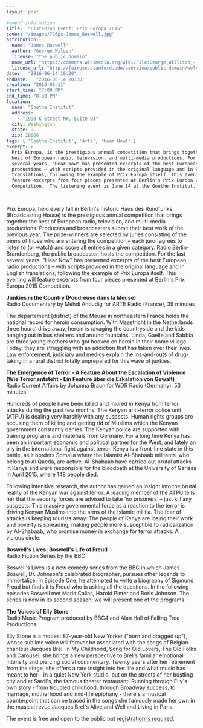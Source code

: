 ```yaml
---
layout: post

#event information
title:  "Listening Event: Prix Europa 2015"
cover: "/images/726px-James_Boswell.jpg"
attribution:
  name: "James Boswell"
  author: "George Wilson"
  license: "the public domain"
  name_url: "https://commons.wikimedia.org/wiki/File:George_Willison_-_James_Boswell,_1740_-_1795._Diarist_and_biographer_of_Dr_Samuel_Johnson_-_Google_Art_Project.jpg"
  license_url: "http://fairuse.stanford.edu/overview/public-domain/welcome"
date:   "2016-06-14 19:00"
endDate:   "2016-06-14 20:30"
creation: "2016-06-11"
start_time: "7:00 PM"
end_time: "8:30 PM"
location:
  name: "Goethe Institut"
  address:
    - "1990 K Street NW, Suite 03"
  city: Washington
  state: DC
  zip: 20006
tags: [ 'Goethe-Institut', 'Arts', 'Hear Now!' ]
excerpt: >
  Prix Europa, is the prestigious annual competition that brings together the
  best of European radio, television, and multi-media productions. For the last
  several years, "Hear Now" has presented excerpts of the best European radio
  productions – with scripts provided in the original language and in English
  translations, following the example of Prix Europa itself. This evening will
  feature excerpts from four pieces presented at Berlin's Prix Europa 2015
  Competition.  The listening event is June 14 at the Goethe Institut.

---
```


Prix Europa, held every fall in Berlin's historic Haus des Rundfunks
(Broadcasting House) is the prestigious annual competition that brings together
the best of European radio, television, and multi-media productions. Producers
and broadcasters submit their best work of the previous year. The prize-winners
are selected by juries consisting of the peers of those who are entering the
competition – each juror agrees to listen to (or watch) and score all entries in
a given category. Radio Berlin-Brandenburg, the public broadcaster, hosts the
competition. For the last several years, "Hear Now" has presented excerpts of
the best European radio productions – with scripts provided in the original
language and in English translations, following the example of Prix Europa
itself. This evening will feature excerpts from four pieces presented at
Berlin's Prix Europa 2015 Competition.

**Junkies in the Country (Poudreuse dans la Meuse)**  
Radio Documentary by Mehdi Ahoudig for ARTE Radio (France), 39 minutes

The département (district) of the Meuse in northeastern France holds the
national record for heroin consumption. With Maastricht in the Netherlands three
hours' drive away, heroin is ravaging the countryside and the kids hanging out
in bus shelters and around fountains. Linda, Gaelle and Sabbia are three young
mothers who got hooked on heroin in their home village. Today, they are
struggling with an addiction that has taken over their lives. Law enforcement,
judiciary and medics explain the ins-and-outs of drug-taking in a rural district
totally unprepared for this wave of junkies.

**The Emergence of Terror - A Feature About the Escalation of Violence (Wie Terror entsteht - Ein Feature über die Eskalation von Gewalt)**  
Radio Current Affairs by Johanna Braun for WDR Radio (Germany), 53 minutes

Hundreds of people have been killed and injured in Kenya from terror attacks
during the past few months. The Kenyan anti-terror police unit (ATPU) is dealing
very harshly with any suspects. Human rights groups are accusing them of killing
and getting rid of Muslims which the Kenyan government constantly denies. The
Kenyan police are supported with training programs and materials from Germany.
For a long time Kenya has been an important economic and political partner for
the West, and lately an ally in the international fight against terror. Kenya is
a front-line state in this battle, as it borders Somalia where the Islamist
Al-Shabaab militants, who belong to Al Qaeda, are active. Al-Shabaab have
carried out brutal attacks in Kenya and were responsible for the bloodbath at
the University of Garissa in April 2015, where 148 people died.

Following intensive research, the author has gained an insight into the brutal
reality of the Kenyan war against terror. A leading member of the ATPU tells her
that the security forces are advised to take ‘no prisoners’ – just kill any
suspects. This massive governmental force as a reaction to the terror is driving
Kenyan Muslims into the arms of the Islamic militia. The fear of attacks is
keeping tourists away. The people of Kenya are losing their work and poverty is
spreading, making people more susceptible to radicalization by Al-Shabaab, who
promise money in exchange for terror attacks. A vicious circle.

**Boswell's Lives: Boswell's Life of Freud**  
Radio Fiction Series by the BBC

Boswell's Lives is a new comedy series from the BBC in which James Boswell, Dr.
Johnson's celebrated biographer, pursues other legends to immortalize. In
Episode One, he attempted to write a biography of Sigmund Freud but finds it is
Freud who is asking all the questions. In the following episodes Boswell met
Maria Callas, Harold Pinter and Boris Johnson. The series is now in its second
season; we will present one of the programs.

**The Voices of Elly Stone**  
Radio Music Program produced by BBC4 and Alan Hall of Falling Tree Productions

Elly Stone is a modest 87-year-old New Yorker ("born and dragged up"), whose
sublime voice will forever be associated with the songs of Belgian chanteur
Jacques Brel. In My Childhood, Song for Old Lovers, The Old Folks and Carousel,
she brings a new perspective to Brel's familiar emotional intensity and piercing
social commentary. Twenty years after her retirement from the stage, she offers
a rare insight into her life and what music has meant to her - in a quiet New
York studio, out on the streets of her bustling city and at Sardi's, the famous
theater restaurant. Running through Elly's own story - from troubled childhood,
through Broadway success, to marriage, motherhood and mid-life epiphany -
there's a musical counterpoint that can be traced in the songs she famously made
her own in the musical revue Jacques Brel's Alive and Well and Living in Paris.

The event is free and open to the public but [registration is
required](http://www.eventbrite.com/o/goethe-institut-washington-3740212491).
